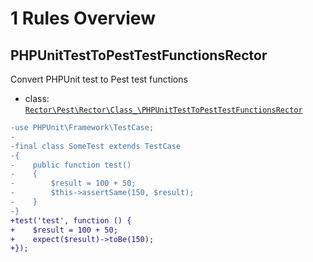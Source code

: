 # 1 Rules Overview

## PHPUnitTestToPestTestFunctionsRector

Convert PHPUnit test to Pest test functions

- class: [`Rector\Pest\Rector\Class_\PHPUnitTestToPestTestFunctionsRector`](../src/Rector/Class_/PHPUnitTestToPestTestFunctionsRector.php)

```diff
-use PHPUnit\Framework\TestCase;
-
-final class SomeTest extends TestCase
-{
-    public function test()
-    {
-        $result = 100 + 50;
-        $this->assertSame(150, $result);
-    }
-}
+test('test', function () {
+    $result = 100 + 50;
+    expect($result)->toBe(150);
+});
```

<br>
